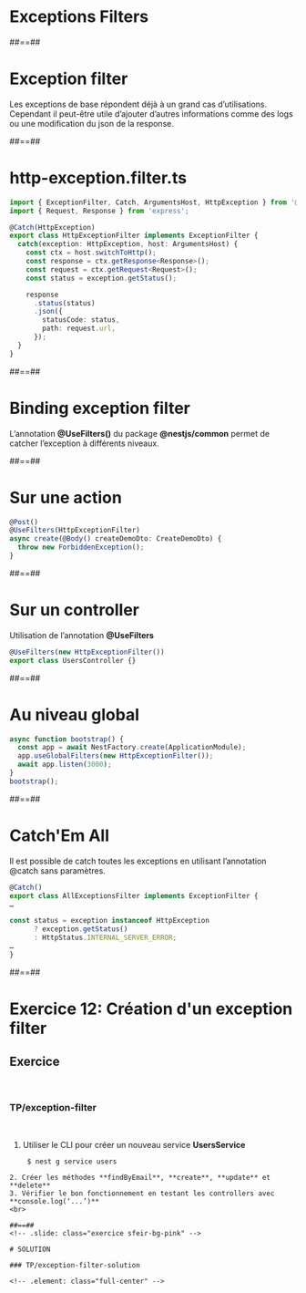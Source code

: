 <!-- .slide: class="transition " -->

# Exceptions Filters

##==##
# Exception filter
Les exceptions de base répondent déjà à un grand cas d’utilisations. Cependant il peut-être utile d’ajouter d’autres informations comme des logs ou une modification du json de la response.

##==##
<!-- .slide: class="with-code" -->

# http-exception.filter.ts
```typescript
import { ExceptionFilter, Catch, ArgumentsHost, HttpException } from '@nestjs/common'; 
import { Request, Response } from 'express'; 

@Catch(HttpException)
export class HttpExceptionFilter implements ExceptionFilter {
  catch(exception: HttpException, host: ArgumentsHost) {
    const ctx = host.switchToHttp();
    const response = ctx.getResponse<Response>();
    const request = ctx.getRequest<Request>();
    const status = exception.getStatus();

    response
      .status(status)
      .json({
        statusCode: status,
        path: request.url,
      });
  }
}
```

##==##
# Binding exception filter
L’annotation **@UseFilters()** du package **@nestjs/common** permet de catcher l’exception à différents niveaux.

##==##
<!-- .slide: class="with-code" -->

# Sur une action
```typescript
@Post()
@UseFilters(HttpExceptionFilter)
async create(@Body() createDemoDto: CreateDemoDto) {
  throw new ForbiddenException();
}
```
<!-- .slide: class="big-code" -->

##==##
<!-- .slide: class="with-code" -->

# Sur un controller
Utilisation de l’annotation **@UseFilters**

```typescript
@UseFilters(new HttpExceptionFilter())
export class UsersController {}
```
<!-- .slide: class="big-code" -->

##==##
<!-- .slide: class="with-code" -->

# Au niveau global
```typescript
async function bootstrap() {
  const app = await NestFactory.create(ApplicationModule);
  app.useGlobalFilters(new HttpExceptionFilter());
  await app.listen(3000);
}
bootstrap();
```
<!-- .slide: class="big-code" -->

##==##
<!-- .slide: class="with-code" -->

# Catch'Em All

Il est possible de catch toutes les exceptions en utilisant l’annotation @catch sans paramètres.

```typescript
@Catch()
export class AllExceptionsFilter implements ExceptionFilter {
…

const status = exception instanceof HttpException
      ? exception.getStatus()
      : HttpStatus.INTERNAL_SERVER_ERROR;
…
}
```
<!-- .slide: class="big-code" -->

##==##
<!-- .slide: class="exercice sfeir-bg-pink" -->

# Exercice 12: Création d'un exception filter
## Exercice
<br>

### TP/exception-filter
<br>

1. Utiliser le CLI pour créer un nouveau service **UsersService**
   ```shell
    $ nest g service users
  ```
2. Créer les méthodes **findByEmail**, **create**, **update** et **delete**
3. Vérifier le bon fonctionnement en testant les controllers avec **console.log(‘...’)**
<br>

##==##
<!-- .slide: class="exercice sfeir-bg-pink" -->

# SOLUTION

### TP/exception-filter-solution

<!-- .element: class="full-center" -->
